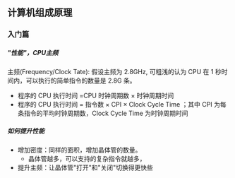 ## 计算机组成原理

### 入门篇
##### "性能"，CPU主频

主频(Frequency/Clock Tate): 假设主频为 2.8GHz, 可粗浅的认为 CPU 在 1 秒时间内，可以执行的简单指令的数量是 2.8G 条。  
- 程序的 CPU 执行时间 =CPU 时钟周期数 × 时钟周期时间
- 程序的 CPU 执行时间 = 指令数 × CPI × Clock Cycle Time ；其中 CPI 为每条指令的平均时钟周期数，Clock Cycle Time 为时钟周期时间

##### 如何提升性能
- 增加密度：同样的面积，增加晶体管的数量。
    - 晶体管越多，可以支持的复杂指令就越多，
- 提升主频：让晶体管"打开"和"关闭"切换得更快些
